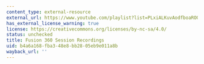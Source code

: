 ```yaml
---
content_type: external-resource
external_url: https://www.youtube.com/playlist?list=PLxiALKuvAodfboaROQrveakYydxY2DKEq
has_external_license_warning: true
license: https://creativecommons.org/licenses/by-nc-sa/4.0/
status: unchecked
title: Fusion 360 Session Recordings
uid: b4a6a168-fba3-48e8-bb28-05eb9e011a8b
wayback_url: ''
---
```

